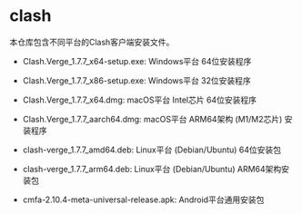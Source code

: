 # clash

本仓库包含不同平台的Clash客户端安装文件。

- Clash.Verge_1.7.7_x64-setup.exe: Windows平台 64位安装程序
- Clash.Verge_1.7.7_x86-setup.exe: Windows平台 32位安装程序

- Clash.Verge_1.7.7_x64.dmg: macOS平台 Intel芯片 64位安装程序
- Clash.Verge_1.7.7_aarch64.dmg: macOS平台 ARM64架构 (M1/M2芯片) 安装程序

- clash-verge_1.7.7_amd64.deb: Linux平台 (Debian/Ubuntu) 64位安装包
- clash-verge_1.7.7_arm64.deb: Linux平台 (Debian/Ubuntu) ARM64架构安装包

- cmfa-2.10.4-meta-universal-release.apk: Android平台通用安装包


